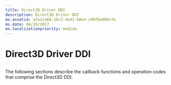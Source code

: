 ```yaml
---
title: Direct3D Driver DDI
description: Direct3D Driver DDI
ms.assetid: afa1ca68-1bc2-4a41-b8e4-c09f0a009cfe
ms.date: 04/20/2017
ms.localizationpriority: medium
---
```


# Direct3D Driver DDI


## <span id="ddk_direct3d_driver_ddi_gg"></span><span id="DDK_DIRECT3D_DRIVER_DDI_GG"></span>


The following sections describe the callback functions and operation codes that comprise the Direct3D DDI.

 

 





